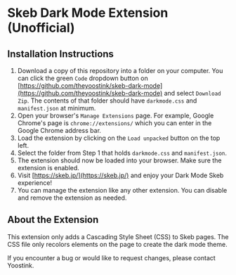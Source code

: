 # Skeb Dark Mode Extension (Unofficial)

## Installation Instructions

1. Download a copy of this repository into a folder on your computer. You can click the green `Code` dropdown button on [https://github.com/theyoostink/skeb-dark-mode](https://github.com/theyoostink/skeb-dark-mode) and select `Download Zip`. The contents of that folder should have `darkmode.css` and `manifest.json` at minimum.
2. Open your browser's `Manage Extensions` page. For example, Google Chrome's page is `chrome://extensions/` which you can enter in the Google Chrome address bar.
3. Load the extension by clicking on the `Load unpacked` button on the top left.
4. Select the folder from Step 1 that holds `darkmode.css` and `manifest.json`.
5. The extension should now be loaded into your browser. Make sure the extension is enabled.
6. Visit [https://skeb.jp/](https://skeb.jp/) and enjoy your Dark Mode Skeb experience!
7. You can manage the extension like any other extension. You can disable and remove the extension as needed.

## About the Extension

This extension only adds a Cascading Style Sheet (CSS) to Skeb pages. The CSS file only recolors elements on the page to create the dark mode theme.

If you encounter a bug or would like to request changes, please contact Yoostink.
